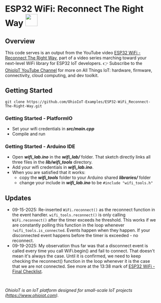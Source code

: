 # ESP32 WiFi: Reconnect The Right Way <img src="https://www.ohioiot.com/images/logo.jpg" width=40px >


## Overview
This code serves is an output from the YouTube video [ESP32 WiFi - Reconnect The Right Way](https://youtu.be/Ie_zWN5bujE), part of a video series marching toward your next-level WiFi library for ESP32 IoT developers.  👉 Subscribe to the [OhioIoT YouTube Channel](https://www.youtube.com/@OhioIoT?sub_confirmation=1) for more on All Things IoT: hardware, firmware, connectivity, cloud computing, and dev toolkit.



## Getting Started
```
git clone https://github.com/OhioIoT-Examples/ESP32-WiFi_Reconnect-The-Right-Way.git
```


### Getting Started - PlatformIO
- Set your wifi credentials in ***src/main.cpp***
- Compile and run


### Getting Started - Arduino IDE 
- Open ***wifi_lab.ino*** in the ***wifi_lab/*** folder.  That sketch directly links all three files in the ***lib/wifi_tools*** directory. 
- Add your wifi credentials in ***wifi_lab.ino***.
- When you are satisfied that it works:
  - copy the ***wifi_tools*** folder to your Arduino shared ***libraries/*** folder
  - change your include in ***wifi_lab.ino*** to be `#include "wifi_tools.h"`

## Updates
- 09-15-2025: Re-inserted `WiFi.reconnect()` as the reconnect function in the event handler.  `wifi_tools.reconnect()` is only calling `WiFi.reconnect()` after the timer exceeds he threshold.  This works if we are constantly polling this function in the loop whenever `!wifi_tools.is_connected`. Events happen when they happen.  If your disconnected event happens before the timer is exceeded - no reconnect. 
- 09-19-2025: My observation thus far was that a disconnect event is called every time you call WiFi.begin() and fail to connect.  That doesn't mean it's always the case.  Until it is confirmed, we need to keep checking the reconnect() function in the loop whenever it is the case that we are not connected.  See more at the 13:38 mark of [ESP32 WiFi - Final Checklist](https://youtu.be/He9YtNsHtYU).


<br>


*OhioIoT is an IoT platform designed for small-scale IoT projects (https://www.ohioiot.com).*
